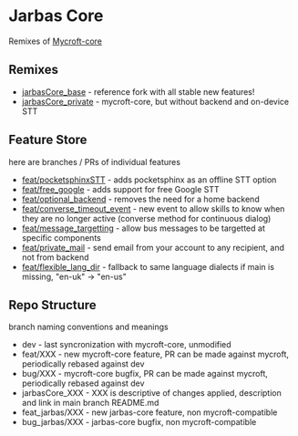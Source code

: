 # Jarbas Core

Remixes of [Mycroft-core](https://github.com/MycroftAI/mycroft-core)


## Remixes

* [jarbasCore_base](https://github.com/Jarbas-Core/mycroft-core/tree/jarbasCore_base) - reference fork with all stable new features!
* [jarbasCore_private](https://github.com/Jarbas-Core/mycroft-core/tree/jarbasCore_private) - mycroft-core, but without backend and on-device STT

## Feature Store

here are branches / PRs of individual features

* [feat/pocketsphinxSTT](https://github.com/Jarbas-Core/mycroft-core/pull/1) - adds pocketsphinx as an offline STT option
* [feat/free_google](https://github.com/Jarbas-Core/mycroft-core/pull/2) - adds support for free Google STT
* [feat/optional_backend](https://github.com/Jarbas-Core/mycroft-core/pull/3) - removes the need for a home backend
* [feat/converse_timeout_event](https://github.com/Jarbas-Core/mycroft-core/pull/4) - new event to allow skills to know when they are no longer active (converse method for continuous dialog)
* [feat/message_targetting](https://github.com/Jarbas-Core/mycroft-core/pull/5) - allow bus messages to be targetted at specific components
* [feat/private_mail](https://github.com/Jarbas-Core/mycroft-core/pull/6) - send email from your account to any recipient, and not from backend
* [feat/flexible_lang_dir](https://github.com/Jarbas-Core/mycroft-core/pull/7) - fallback to same language dialects if main is missing, "en-uk" -> "en-us"


## Repo Structure

branch naming conventions and meanings

* dev - last syncronization with mycroft-core, unmodified
* feat/XXX - new mycroft-core feature, PR can be made against mycroft, periodically rebased against dev
* bug/XXX - mycroft-core bugfix, PR can be made against mycroft, periodically rebased against dev
* jarbasCore_XXX - XXX is descriptive of changes applied, description and link in main branch README.md
* feat_jarbas/XXX - new jarbas-core feature, non mycroft-compatible
* bug_jarbas/XXX - jarbas-core bugfix, non mycroft-compatible
